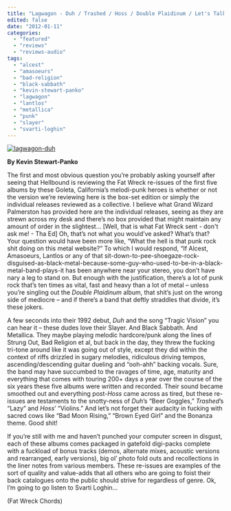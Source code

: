 ```yaml
---
title: "Lagwagon - Duh / Trashed / Hoss / Double Plaidinum / Let's Talk About Feelings"
edited: false
date: "2012-01-11"
categories:
  - "featured"
  - "reviews"
  - "reviews-audio"
tags:
  - "alcest"
  - "amasoeurs"
  - "bad-religion"
  - "black-sabbath"
  - "kevin-stewart-panko"
  - "lagwagon"
  - "lantlos"
  - "metallica"
  - "punk"
  - "slayer"
  - "svarti-loghin"
---
```


[![](http://www.hellbound.ca/wp-content/uploads/2012/01/lagwagon-duh.jpg "lagwagon-duh")](http://www.hellbound.ca/wp-content/uploads/2012/01/lagwagon-duh.jpg)

**By Kevin Stewart-Panko**

The first and most obvious question you’re probably asking yourself after seeing that Hellbound is reviewing the Fat Wreck re-issues of the first five albums by these Goleta, California’s melodi-punk heroes is whether or not the version we’re reviewing here is the box-set edition or simply the individual releases reviewed as a collective. I believe what Grand Wizard Palmerston has provided here are the individual releases, seeing as they are strewn across my desk and there’s no box provided that might maintain any amount of order in the slightest… \[Well, that is what Fat Wreck sent - don't ask me! - Tha Ed\] Oh, that’s not what you would’ve asked? What’s that? Your question would have been more like, “What the hell is that punk rock shit doing on this metal website?” To which I would respond, “If Alcest, Amasoeurs, Lantlos or any of that sit-down-to-pee-shoegaze-rock-disguised-as-black-metal-because-some-guy-who-used-to-be-in-a-black-metal-band-plays-it has been anywhere near your stereo, you don’t have nary a leg to stand on. But enough with the justification, there’s a lot of punk rock that’s ten times as vital, fast and heavy than a lot of metal – unless you’re singling out the _Double Plaidinum_ album, that shit’s just on the wrong side of mediocre – and if there’s a band that deftly straddles that divide, it’s these jokers.

A few seconds into their 1992 debut, _Duh_ and the song “Tragic Vision” you can hear it – these dudes love their Slayer. And Black Sabbath. And Metallica. They maybe playing melodic hardcore/punk along the lines of Strung Out, Bad Religion et al, but back in the day, they threw the fucking tri-tone around like it was going out of style, except they did within the context of riffs drizzled in sugary melodies, ridiculous driving tempos, ascending/descending guitar dueling and “ooh-ahh” backing vocals. Sure, the band may have succumbed to the ravages of time, age, maturity and everything that comes with touring 200+ days a year over the course of the six years these five albums were written and recorded. Their sound became smoothed out and everything post-_Hoss_ came across as tired, but these re-issues are testaments to the snotty-ness of _Duh_’s “Beer Goggles,” _Trashed_’s “Lazy” and _Hoss_’ “Violins.” And let’s not forget their audacity in fucking with sacred cows like “Bad Moon Rising,” “Brown Eyed Girl” and the Bonanza theme. Good shit!

If you’re still with me and haven’t punched your computer screen in disgust, each of these albums comes packaged in gatefold digi-packs complete with a fuckload of bonus tracks (demos, alternate mixes, acoustic versions and rearranged, early versions), big ol’ photo fold outs and recollections in the liner notes from various members. These re-issues are examples of the sort of quality and value-adds that all others who are going to foist their back catalogues onto the public should strive for regardless of genre. Ok, I’m going to go listen to Svarti Loghin…

(Fat Wreck Chords)
